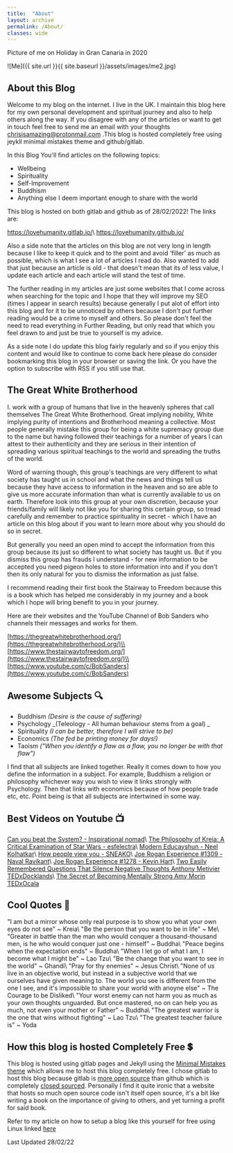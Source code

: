 ```yaml
---
title:  "About"
layout: archive
permalink: /About/
classes: wide
---
```


Picture of me on Holiday in Gran Canaria in 2020 

![Me]({{ site.url }}{{ site.baseurl }}/assets/images/me2.jpg)

## About this Blog

Welcome to my blog on the internet. I live in the UK. I maintain this blog here for my own personal development and spiritual journey and also to help others along the way. If you disagree with any of the articles or want to get in touch feel free to send me an email with your thoughts chrisisamazing@protonmail.com .This blog is hosted completely free using jeykll minimal mistakes theme and github/gitlab. 

In this Blog You'll find articles on the following topics:

- Wellbeing   
- Spirituality 
- Self-Improvement
- Buddhism
- Anything else I deem important enough to share with the world

This blog is hosted on both gitlab and github as of 28/02/2022! The links are:

<https://lovehumanity.gitlab.io/>\\
<https://lovehumanity.github.io/>

Also a side note that the articles on this blog are not very long in length because I like to keep it quick and to the point and avoid 'filler' as much as possible, which is what I see a lot of articles I read do. Also wanted to add that just because an article is old - that doesn't mean that its of less value, I update each article and each article will stand the test of time. 

The further reading in my articles are just some websites that I come across when searching for the topic and I hope that they will improve my SEO (times I appear in search results) because generally I put alot of effort into this blog and for it to be unnoticed by others because I don't put further reading would be a crime to myself and others. So please don't feel the need to read everything in Further Reading, but only read that which you feel drawn to and just be true to yourself is my advice.

As a side note I do update this blog fairly regularly and so if you enjoy this content and would like to continue to come back here please do consider bookmarking this blog in your browser or saving the link. Or you have the option to subscribe with RSS if you still use that. 

## The Great White Brotherhood

I. work with a group of humans that live in the heavenly spheres that call themselves The Great White Brotherhood. Great implying nobility, White implying purity of intentions and Brotherhood meaning a collective. Most people generally mistake this group for being a white supremacy group due to the name but having followed their teachings for a number of years I can attest to their authenticity and they are serious in their intention of spreading various spiritual teachings to the world and spreading the truths of the world. 

Word of warning though, this group's teachings are very different to what society has taught us in school and what the news and things tell us because they have access to information in the heaven and so are able to give us more accurate information than what is currently available to us on earth. Therefore look into this group at your own discretion, because your friends/family will likely not like you for sharing this certain group, so tread carefully and remember to practice spirituality in secret - which I have an article on this blog about if you want to learn more about why you should do so in secret. 

But generally you need an open mind to accept the information from this group because its just so different to what society has taught us. But if you dismiss this group has frauds I understand - for new information to be accepted you need pigeon holes to store information into and if you don't then its only natural for you to dismiss the information as just false.

I recommend reading their first book the Stairway to Freedom because this is a book which has helped me considerably in my journey and a book which I hope will bring benefit to you in your journey.

Here are their websites and the YouTube Channel of Bob Sanders who channels their messages and works for them. 

[https://thegreatwhitebrotherhood.org/](https://thegreatwhitebrotherhood.org/)\\
[https://www.thestairwaytofreedom.org/](https://www.thestairwaytofreedom.org/)\\
[https://www.youtube.com/c/BobSanders](https://www.youtube.com/c/BobSanders)

## Awesome Subjects :mag:

- Buddhism _(Desire is the cause of suffering)_   
- Psychology _(Teleology - All human behaviour stems from a goal) _ 
- Spirituality _(I can be better, therefore I will strive to be)_  
- Economics _(The fed be printing money for days!)_  
- Taoism _("When you identify a flaw as a flaw, you no longer be with that flaw")_

I find that all subjects are linked together. Really it comes down to how you define the information in a subject. For example, Buddhism a religion or philosophy whichever way you wish to view it links strongly with Psychology. Then that links with economics because of how people trade etc, etc. Point being is that all subjects are intertwined in some way.  

## Best Videos on Youtube :tv:

[Can you beat the System? - Inspirational nomad](https://www.youtube.com/watch?v=PJBcuHGw7k4)\\
[The Philosophy of Kreia: A Critical Examination of Star Wars - esfelectra](https://www.youtube.com/watch?v=-Z0S0Z8lUTg)\\
[Modern Educayshun -  Neel Kolhatkar](https://www.youtube.com/watch?v=iKcWu0tsiZM)\\
[How people view you - SNEAKO](https://www.youtube.com/watch?v=guz7hc8RlfI)\\
[ Joe Rogan Experience #1309 - Naval Ravikant](https://www.youtube.com/watch?v=3qHkcs3kG44)\\
[ Joe Rogan Experience #1278 - Kevin Hart](https://www.youtube.com/watch?v=XW_KhFq4LQo)\\
[Two Easily Remembered Questions That Silence Negative Thoughts Anthony Metivier TEDxDocklands](https://www.youtube.com/watch?v=kvtYjdriSpM)\\
[The Secret of Becoming Mentally Strong Amy Morin TEDxOcala](https://www.youtube.com/watch?v=TFbv757kup4)

## Cool Quotes :speech_balloon:

"I am but a mirror whose only real purpose is to show you what your own eyes do not see" ~ Kreia\\
"Be the person that you want to be in life" ~ Me\\
"Greater in battle than the man who would conquer a thousand-thousand men, is he who would conquer just one - himself" ~ Buddha\\
"Peace begins when the expectation ends" ~ Buddha\\
"When I let go of what I am, I become what I might be" ~ Lao Tzu\\
"Be the change that you want to see in the world" ~ Ghandi\\
"Pray for thy enemies" ~ Jesus Christ\\
"None of us live in an objective world, but instead in a subjective world that we ourselves have given meaning to. The world you see is different from the one I see, and it's impossible to share your world with anoyne else" ~ The Courage to be Disliked\\
"Your worst enemy can not harm you as much as your own thoughts unguarded. But once mastered, no on can help you as much, not even your mother or Father" ~ Buddha\\
"The greatest warrior is the one that wins without fighting" ~ Lao Tzu\\
"The greatest teacher failure is" ~ Yoda

## How this blog is hosted Completely Free :heavy_dollar_sign:

This blog is hosted using gitlab pages and Jekyll using the [Minimal Mistakes theme](https://github.com/mmistakes/minimal-mistakes/) which allows me to host this blog completely free. I chose gitlab to host this blog because gitlab is [more open source](https://gitlab.com/gitlab-org/gitlab) than github which is completely [closed sourced](https://stackoverflow.com/questions/24254324/is-github-com-source-code-open-source). Personally I find it quite ironic that a website that hosts so much open source code isn't itself open source, it's a bit like writing a book on the importance of giving to others, and yet turning a profit for said book. 

Refer to my article on how to setup a blog like this yourself for free using Linux linked [here](https://lovehumanity.gitlab.io/productivity/Creating-a-blog-for-free/)

Last Updated 28/02/22
